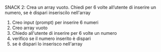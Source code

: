 SNACK 2:
Crea un array vuoto.
Chiedi per 6 volte all’utente di inserire un numero, se è dispari inseriscilo nell'array

1. Creo input (prompt) per inserire 6 numeri
2. Creo array vuoto
3. Chiedo all'utente di inserire per 6 volte un numero
4. verifico se il numero inserito è dispari
5. se è dispari lo inserisco nell'array
